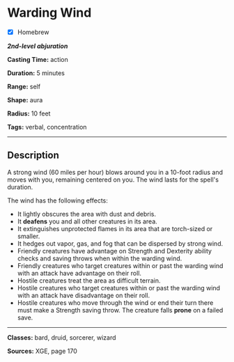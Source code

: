 # Warding Wind

- [x] Homebrew

***2nd-level abjuration***

**Casting Time:** action

**Duration:** 5 minutes

**Range:** self

**Shape:** aura

**Radius:** 10 feet

**Tags:** verbal, concentration

---

## Description
A strong wind (60 miles per hour) blows around you in a 10-foot radius and moves with you, remaining centered on you.
The wind lasts for the spell's duration.

The wind has the following effects:
- It lightly obscures the area with dust and debris.
- It **deafens** you and all other creatures in its area.
- It extinguishes unprotected flames in its area that are torch-sized or smaller.
- It hedges out vapor, gas, and fog that can be dispersed by strong wind.
- Friendly creatures have advantage on Strength and Dexterity ability checks and saving throws when within the warding wind.
- Friendly creatures who target creatures within or past the warding wind with an attack have advantage on their roll.
- Hostile creatures treat the area as difficult terrain.
- Hostile creatures who target creatures within or past the warding wind with an attack have disadvantage on their roll.
- Hostile creatures who move through the wind or end their turn there must make a Strength saving throw.
	The creature falls **prone** on a failed save.

---

**Classes:** bard, druid, sorcerer, wizard

**Sources:** XGE, page 170
